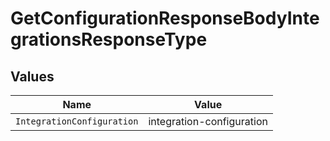 # GetConfigurationResponseBodyIntegrationsResponseType


## Values

| Name                       | Value                      |
| -------------------------- | -------------------------- |
| `IntegrationConfiguration` | integration-configuration  |